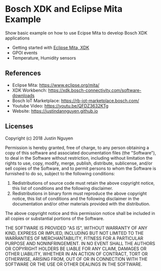 # Bosch XDK and Eclipse Mita Example

Show basic example on how to use Ecipse Mita to develop Bosch XDK applications
* Getting started with [Eclipse Mita, XDK](https://www.eclipse.org/mita/platforms/xdk110/)
* GPOI events
* Temperature, Humidity sensors

## References

- Eclipse Mita: https://www.eclipse.org/mita/
- XDK Workbench: https://xdk.bosch-connectivity.com/software-downloads
- Bosch IoT Marketplace: https://rb-iot-marketplace.bosch.com/
- Youtube Video: https://youtu.be/QFDZ3632KTg
- Website: https://justindannguyen.github.io

## Licenses

Copyright (c) 2018 Justin Nguyen

Permission is hereby granted, free of charge, to any person obtaining a copy of
this software and associated documentation files (the "Software"), to deal in
the Software without restriction, including without limitation the rights to
use, copy, modify, merge, publish, distribute, sublicense, and/or sell copies of
the Software, and to permit persons to whom the Software is furnished to do so,
subject to the following conditions:

1. Redistributions of source code must retain the above copyright notice, this
   list of conditions and the following disclaimer.
2. Redistributions in binary form must reproduce the above copyright notice,
   this list of conditions and the following disclaimer in the documentation
   and/or other materials provided with the distribution.

The above copyright notice and this permission notice shall be included in all
copies or substantial portions of the Software.

THE SOFTWARE IS PROVIDED "AS IS", WITHOUT WARRANTY OF ANY KIND, EXPRESS OR
IMPLIED, INCLUDING BUT NOT LIMITED TO THE WARRANTIES OF MERCHANTABILITY, FITNESS
FOR A PARTICULAR PURPOSE AND NONINFRINGEMENT. IN NO EVENT SHALL THE AUTHORS OR
COPYRIGHT HOLDERS BE LIABLE FOR ANY CLAIM, DAMAGES OR OTHER LIABILITY, WHETHER
IN AN ACTION OF CONTRACT, TORT OR OTHERWISE, ARISING FROM, OUT OF OR IN
CONNECTION WITH THE SOFTWARE OR THE USE OR OTHER DEALINGS IN THE SOFTWARE.
